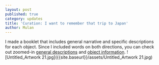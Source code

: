 ```yaml
---
layout: post
published: true
category: updates
title: 'Curation: I want to remember that trip to Japan'
author: Mulan
---
```

I made a booklet that includes general narrative and specific descriptions for each object. Since I included words on both directions, you can check out zoomed-in [general descriptions](https://drive.google.com/file/d/13b3gG0J_ceHv8spUnD65Z8SSjJTiCXSD/view?usp=sharing) and [object information](https://drive.google.com/file/d/1ZF9D9zPVXC81vnFQ1-io5BKRitU6hCEK/view?usp=sharing). 
![Untitled_Artwork 21.jpg]({{site.baseurl}}/assets/Untitled_Artwork 21.jpg)
